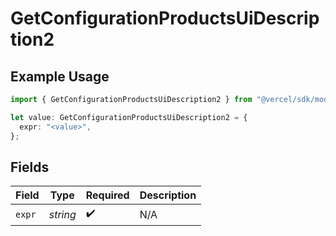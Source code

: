 # GetConfigurationProductsUiDescription2

## Example Usage

```typescript
import { GetConfigurationProductsUiDescription2 } from "@vercel/sdk/models/getconfigurationproductsop.js";

let value: GetConfigurationProductsUiDescription2 = {
  expr: "<value>",
};
```

## Fields

| Field              | Type               | Required           | Description        |
| ------------------ | ------------------ | ------------------ | ------------------ |
| `expr`             | *string*           | :heavy_check_mark: | N/A                |
